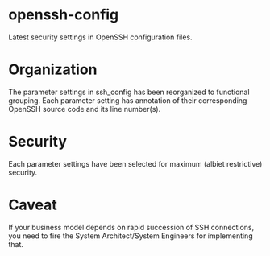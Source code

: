 # openssh-config
Latest security settings in OpenSSH configuration files.

# Organization
The parameter settings in ssh_config has been reorganized to functional
grouping.
Each parameter setting has annotation of their corresponding OpenSSH source code and its line number(s).

# Security
Each parameter settings have been selected for maximum (albiet restrictive) security.

# Caveat
If your business model depends on rapid succession of SSH connections, you need
to fire the System Architect/System Engineers for implementing that.
